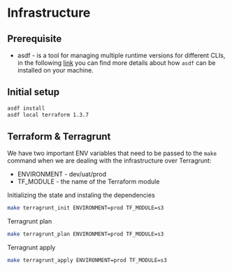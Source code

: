 # Infrastructure

## Prerequisite

- asdf - is a tool for managing multiple runtime versions for different CLIs, in the following [link](https://asdf-vm.com/guide/getting-started.html) you can find more details about how `asdf` can be installed on your machine.

## Initial setup

```bash
asdf install
asdf local terraform 1.3.7
```

## Terraform & Terragrunt

We have two important ENV variables that need to be passed to the `make` command when we are dealing with the infrastructure over Terragrunt:

- ENVIRONMENT - dev/uat/prod
- TF_MODULE - the name of the Terraform module

Initializing the state and instaling the dependencies
```bash
make terragrunt_init ENVIRONMENT=prod TF_MODULE=s3
```

Terragrunt plan
```bash
make terragrunt_plan ENVIRONMENT=prod TF_MODULE=s3
```

Terragrunt apply
```bash
make terragrunt_apply ENVIRONMENT=prod TF_MODULE=s3
```
